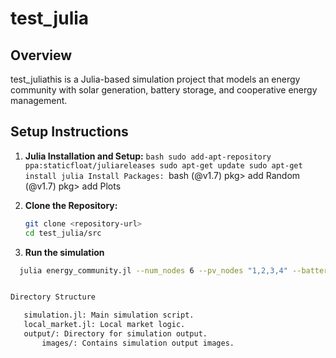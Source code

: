 # test_julia

## Overview

test_juliathis is a Julia-based simulation project that models an energy community with solar generation, battery storage, and cooperative energy management.

## Setup Instructions

1. **Julia Installation and Setup:**
    ``bash
    sudo add-apt-repository ppa:staticfloat/juliareleases
    sudo apt-get update
    sudo apt-get install julia
Install Packages:
    ``bash
    (@v1.7) pkg> add Random
    (@v1.7) pkg> add Plots

2. **Clone the Repository:**

   ```bash
   git clone <repository-url>
   cd test_julia/src

3.  **Run the simulation**

 ```bash
   julia energy_community.jl --num_nodes 6 --pv_nodes "1,2,3,4" --battery_nodes "2,3,5" --cooperative --cooperative_nodes "1,2,3,4"


Directory Structure

    simulation.jl: Main simulation script.
    local_market.jl: Local market logic.
    output/: Directory for simulation output.
        images/: Contains simulation output images.


